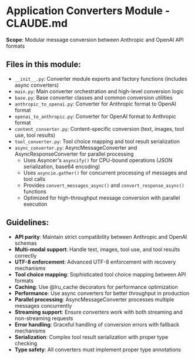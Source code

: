 # Application Converters Module - CLAUDE.md

**Scope**: Modular message conversion between Anthropic and OpenAI API formats

## Files in this module:
- `__init__.py`: Converter module exports and factory functions (includes async converters)
- `main.py`: Main converter orchestration and high-level conversion logic
- `base.py`: Base converter classes and common conversion utilities
- `anthropic_to_openai.py`: Converter for Anthropic format to OpenAI format
- `openai_to_anthropic.py`: Converter for OpenAI format to Anthropic format
- `content_converter.py`: Content-specific conversion (text, images, tool use, tool results)
- `tool_converter.py`: Tool choice mapping and tool result serialization
- `async_converter.py`: AsyncMessageConverter and AsyncResponseConverter for parallel processing
  - Uses Asyncer's `asyncify()` for CPU-bound operations (JSON serialization, base64 encoding)
  - Uses `asyncio.gather()` for concurrent processing of messages and tool calls
  - Provides `convert_messages_async()` and `convert_response_async()` functions
  - Optimized for high-throughput message conversion with parallel execution

## Guidelines:
- **API parity**: Maintain strict compatibility between Anthropic and OpenAI schemas
- **Multi-modal support**: Handle text, images, tool use, and tool results correctly
- **UTF-8 enforcement**: Advanced UTF-8 enforcement with recovery mechanisms
- **Tool choice mapping**: Sophisticated tool choice mapping between API formats
- **Caching**: Use @lru_cache decorators for performance optimization
- **Performance**: Use async converters for better throughput in production
- **Parallel processing**: AsyncMessageConverter processes multiple messages concurrently
- **Streaming support**: Ensure converters work with both streaming and non-streaming requests
- **Error handling**: Graceful handling of conversion errors with fallback mechanisms
- **Serialization**: Complex tool result serialization with proper type checking
- **Type safety**: All converters must implement proper type annotations